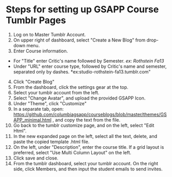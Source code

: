 # Steps for setting up GSAPP Course Tumblr Pages




1. Log on to Master Tumblr Account.
2. On upper right of dashboard, select "Create a New Blog" from drop-down menu.
3. Enter Course information.
  * For "Title" enter Critic's name followed by Semester. *ex: Rothstein Fa13*
  * Under "URL" enter course type, followed by Critic's name and semester, separated only by dashes. *ex:studio-rothstein-fa13.tumblr.com"
4. Click "Create Blog"  
4. From the dashboard, click the settings gear at the top.
5. Select your tumblr account from the left.
6. Select "Change Avatar", and upload the provided GSAPP Icon.
7. Under "Theme", click "Customize"
8. In a separate tab, open: https://github.com/columbiagsapp/courseblogs/blob/master/themes/GSAPP_minimal.html , and copy the text from the file.
9. Go back to the tumblr customize page, and on the left, select "Edit Html".
10. In the new expanded page on the left, select all the text, delete, and paste the copied template .html file.
11. On the left, under "Description", enter the course title. If a grid layout is preferred, select "Use Multi Column Layout" on the left.
12. Click save and close.
13. From the tumblr dashboard, select your tumblr account. On the right side, click Members, and then input the student emails to send invites.

